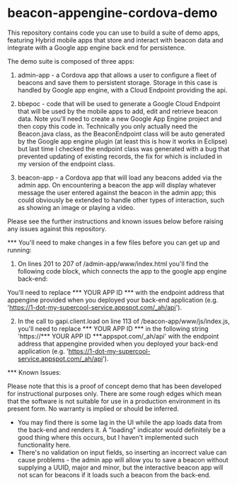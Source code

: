 # beacon-appengine-cordova-demo
This repository contains code you can use to build a suite of demo apps, featuring Hybrid mobile apps that store and interact with beacon data and integrate with a Google app engine back end for persistence.

The demo suite is composed of three apps:

1) admin-app - a Cordova app that allows a user to configure a fleet of beacons and save them to persistent storage. Storage in this case is handled by Google app engine, with a Cloud Endpoint providing the api.

2) bbepoc - code that will be used to generate a Google Cloud Endpoint that will be used by the mobile apps to add, edit and retrieve beacon data. Note you'll need to create a new Google App Engine project and then copy this code in. Technically you only actually need the Beacon.java class, as the BeaconEndpoint class will be auto generated by the Google app engine plugin (at least this is how it works in Eclipse) but last time I checked the endpoint class was generated with a bug that prevented updating of existing records, the fix for which is included in my version of the endpoint class.

3) beacon-app - a Cordova app that will load any beacons added via the admin app. On encountering a beacon the app will display whatever message the user entered against the beacon in the admin app; this could obviously be extended to handle other types of interaction, such as showing an image or playing a video.

Please see the further instructions and known issues below before raising any issues against this repository.

*** You'll need to make changes in a few files before you can get up and running:

1) On lines 201 to 207 of /admin-app/www/index.html you'll find the following code block, which connects the app to the google app engine back-end:
	<script src="https://apis.google.com/js/client.js?onload=init">
    { "client": {},
      "googleapis.config": {
        root: "https://*** YOUR APP ID ***/_ah/api"
      }
    }
	</script>
You'll need to replace *** YOUR APP ID *** with the endpoint address that appengine provided when you deployed your back-end application (e.g. 'https://1-dot-my-supercool-service.appspot.com/_ah/api').

2) In the call to gapi.client.load on line 113 of /beacon-app/www/js/index.js, you'll need to replace *** YOUR APP ID *** in the following string 'https://*** YOUR APP ID ***.appspot.com/_ah/api' with the endpoint address that appengine provided when you deployed your back-end application (e.g. 'https://1-dot-my-supercool-service.appspot.com/_ah/api').

*** Known Issues:

Please note that this is a proof of concept demo that has been developed for instructional purposes only. There are some rough edges which mean that the software is not suitable for use in a production environment in its present form. No warranty is implied or should be inferred.

* You may find there is some lag in the UI while the app loads data from the back-end and renders it. A "loading" indicator would definitely be a good thing where this occurs, but I haven't implemented such functionality here.
* There's no validation on input fields, so inserting an incorrect value can cause problems - the admin app will allow you to save a beacon without supplying a UUID, major and minor, but the interactive beacon app will not scan for beacons if it loads such a beacon from the back-end.
